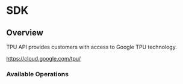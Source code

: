 # SDK

## Overview

TPU API provides customers with access to Google TPU technology.

<https://cloud.google.com/tpu/>
### Available Operations

